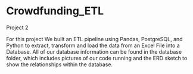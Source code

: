 # Crowdfunding_ETL
Project 2 

For this project We built an ETL pipeline using Pandas, PostgreSQL, and Python to extract, transform and load the data from an Excel File into a Database.
All of our database information can be found in the database folder, which includes pictures of our code running and the ERD sketch to show the relationships within the database.

